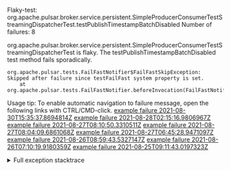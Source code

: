         
Flaky-test: org.apache.pulsar.broker.service.persistent.SimpleProducerConsumerTestStreamingDispatcherTest.testPublishTimestampBatchDisabled
Number of failures: 8

org.apache.pulsar.broker.service.persistent.SimpleProducerConsumerTestStreamingDispatcherTest is flaky. The testPublishTimestampBatchDisabled test method fails sporadically.

```
org.apache.pulsar.tests.FailFastNotifier$FailFastSkipException: Skipped after failure since testFailFast system property is set.
	at org.apache.pulsar.tests.FailFastNotifier.beforeInvocation(FailFastNotifier.java:88)

```

Usage tip: To enable automatic navigation to failure message, open the following links with CTRL/CMD-click.
[example failure 2021-08-30T15:35:37.8694814Z](https://github.com/apache/pulsar/runs/3463119398?check_suite_focus=true#step:9:2579)
[example failure 2021-08-28T02:15:16.9806967Z](https://github.com/apache/pulsar/runs/3448473880?check_suite_focus=true#step:9:1576)
[example failure 2021-08-27T08:10:50.3310511Z](https://github.com/apache/pulsar/runs/3440980370?check_suite_focus=true#step:9:1647)
[example failure 2021-08-27T08:04:09.6861068Z](https://github.com/apache/pulsar/runs/3440855241?check_suite_focus=true#step:9:1572)
[example failure 2021-08-27T06:45:28.9471097Z](https://github.com/apache/pulsar/runs/3440411158?check_suite_focus=true#step:9:1573)
[example failure 2021-08-26T08:59:43.5327147Z](https://github.com/apache/pulsar/runs/3430539961?check_suite_focus=true#step:9:2282)
[example failure 2021-08-26T07:10:19.9180359Z](https://github.com/apache/pulsar/runs/3429892136?check_suite_focus=true#step:9:1634)
[example failure 2021-08-25T09:11:43.0197323Z](https://github.com/apache/pulsar/runs/3420085427?check_suite_focus=true#step:10:1574)


<details>
<summary>Full exception stacktrace</summary>
<code><pre>
org.apache.pulsar.tests.FailFastNotifier$FailFastSkipException: Skipped after failure since testFailFast system property is set.
	at org.apache.pulsar.tests.FailFastNotifier.beforeInvocation(FailFastNotifier.java:88)

</pre></code>
</details>

